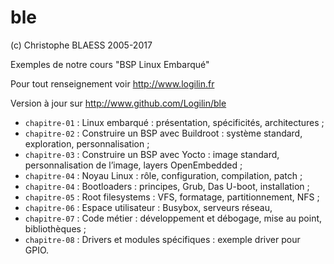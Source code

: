 ble
===
(c) Christophe BLAESS 2005-2017

Exemples de notre cours "BSP Linux Embarqué"

Pour tout renseignement voir http://www.logilin.fr

Version à jour sur http://www.github.com/Logilin/ble

* `chapitre-01` : Linux embarqué : présentation, spécificités, architectures ;
* `chapitre-02` : Construire un BSP avec Buildroot : système standard, exploration, personnalisation ;
* `chapitre-03` : Construire un BSP avec Yocto : image standard, personnalisation de l’image, layers OpenEmbedded ;
* `chapitre-04` : Noyau Linux : rôle, configuration, compilation, patch ;
* `chapitre-04` : Bootloaders : principes, Grub, Das U-boot, installation ;
* `chapitre-05` : Root filesystems : VFS, formatage, partitionnement, NFS ; 
* `chapitre-06` : Espace utilisateur : Busybox, serveurs réseau,
* `chapitre-07` : Code métier : développement et débogage, mise au point, bibliothèques ;
* `chapitre-08` : Drivers et modules spécifiques : exemple driver pour GPIO.

